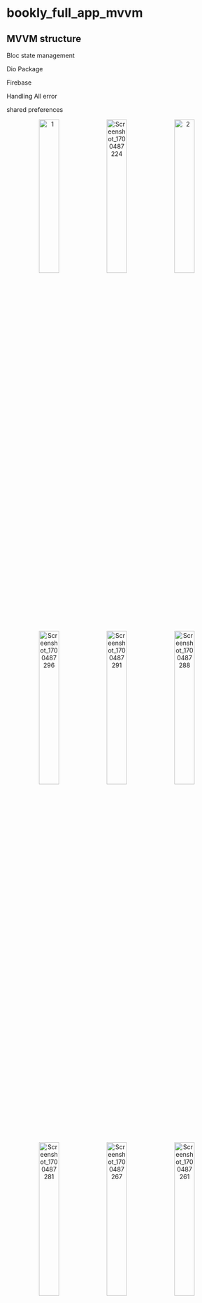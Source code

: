 # bookly_full_app_mvvm

## MVVM structure 


Bloc state management 


Dio Package


Firebase 


Handling All error 


shared preferences 



<div align="center">
  <img src="https://github.com/yousefm2311/booky-app-mvvm/assets/95827005/f1dbcf8e-9722-4b4a-8594-ed43ef68644b" alt="1" width="30%">
  <img src="https://github.com/yousefm2311/booky-app-mvvm/assets/95827005/2b956c46-ec09-480e-9cb3-bdeb8d518113" alt="Screenshot_1700487224" width="30%">
  <img src="https://github.com/yousefm2311/booky-app-mvvm/assets/95827005/ee0d5168-fb72-4976-8e71-8d3d2aeb86e6" alt="2" width="30%">
</div>

<div align="center">
  <img src="https://github.com/yousefm2311/booky-app-mvvm/assets/95827005/c5df5fde-a762-4fa4-a2ce-d893ea48866b" alt="Screenshot_1700487296" width="30%">
  <img src="https://github.com/yousefm2311/booky-app-mvvm/assets/95827005/1ad2e4a0-18ce-4dd7-b1b3-6c34dd6fbc54" alt="Screenshot_1700487291" width="30%">
  <img src="https://github.com/yousefm2311/booky-app-mvvm/assets/95827005/52f4cfd3-a095-47ee-9e1a-9cd122158bdb" alt="Screenshot_1700487288" width="30%">
</div>

<div align="center">
  <img src="https://github.com/yousefm2311/booky-app-mvvm/assets/95827005/69183281-9517-4ae1-a733-473d542496e8" alt="Screenshot_1700487281" width="30%">
  <img src="https://github.com/yousefm2311/booky-app-mvvm/assets/95827005/385ffb6a-0333-4ab8-93f8-e642faa6599a" alt="Screenshot_1700487267" width="30%">
  <img src="https://github.com/yousefm2311/booky-app-mvvm/assets/95827005/4d2bd602-0d96-40ee-a49b-0d9856844ccb" alt="Screenshot_1700487261" width="30%">
</div>

